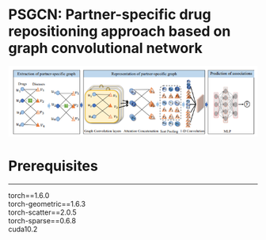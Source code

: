 # PSGCN: Partner-specific drug repositioning approach based on graph convolutional network
<img src="img/flow.png" alt="alt" title="title">

# Prerequisites
___
torch==1.6.0 <br>
torch-geometric==1.6.3 <br>
torch-scatter==2.0.5 <br>
torch-sparse==0.6.8 <br>
cuda10.2 <br>
